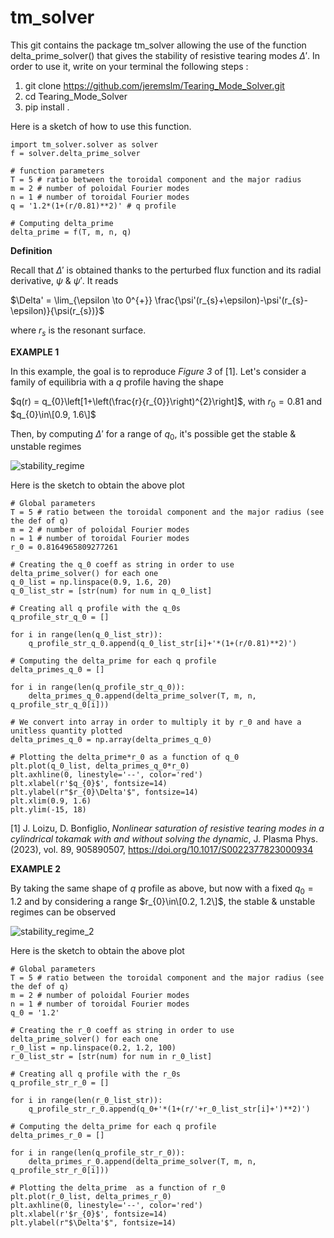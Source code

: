 # tm_solver
This git contains the package tm_solver allowing the use of the function delta_prime_solver() that gives the stability of resistive tearing modes $\Delta'$. 
In order to use it, write on your terminal the following steps :
1. git clone https://github.com/jeremslm/Tearing_Mode_Solver.git
2. cd Tearing_Mode_Solver
3. pip install . 

Here is a sketch of how to use this function. 

```
import tm_solver.solver as solver
f = solver.delta_prime_solver

# function parameters
T = 5 # ratio between the toroidal component and the major radius
m = 2 # number of poloidal Fourier modes
n = 1 # number of toroidal Fourier modes
q = '1.2*(1+(r/0.81)**2)' # q profile

# Computing delta_prime
delta_prime = f(T, m, n, q) 
```

$\textbf{Definition}$

Recall that $\Delta'$ is obtained thanks to the perturbed flux function and its radial derivative, $\psi$ & $\psi'$. It reads 

$\Delta' = \lim_{\epsilon \to 0^{+}} \frac{\psi'(r_{s}+\epsilon)-\psi'(r_{s}-\epsilon)}{\psi(r_{s})}$

where $r_{s}$ is the resonant surface.



$\textbf{EXAMPLE 1}$

In this example, the goal is to reproduce *Figure 3* of [1]. Let's consider a family of equilibria with a $q$ profile having the shape 

$q(r) = q_{0}\left[1+\left(\frac{r}{r_{0}}\right)^{2}\right]$, with $r_{0}=0.81$ and $q_{0}\in\[0.9, 1.6\]$

Then, by computing $\Delta'$ for a range of $q_{0}$, it's possible get the stable & unstable regimes 

![stability_regime](https://github.com/jeremslm/Tearing_Mode_Solver/assets/130314261/ee483fd4-31e7-452e-ad91-2d17e605e51c)

Here is the sketch to obtain the above plot

```
# Global parameters
T = 5 # ratio between the toroidal component and the major radius (see the def of q)
m = 2 # number of poloidal Fourier modes
n = 1 # number of toroidal Fourier modes
r_0 = 0.8164965809277261

# Creating the q_0 coeff as string in order to use delta_prime_solver() for each one
q_0_list = np.linspace(0.9, 1.6, 20)
q_0_list_str = [str(num) for num in q_0_list]

# Creating all q profile with the q_0s
q_profile_str_q_0 = []

for i in range(len(q_0_list_str)):
    q_profile_str_q_0.append(q_0_list_str[i]+'*(1+(r/0.81)**2)')

# Computing the delta_prime for each q profile
delta_primes_q_0 = []

for i in range(len(q_profile_str_q_0)):
    delta_primes_q_0.append(delta_prime_solver(T, m, n, q_profile_str_q_0[i]))

# We convert into array in order to multiply it by r_0 and have a unitless quantity plotted
delta_primes_q_0 = np.array(delta_primes_q_0)

# Plotting the delta_prime*r_0 as a function of q_0
plt.plot(q_0_list, delta_primes_q_0*r_0)
plt.axhline(0, linestyle='--', color='red')
plt.xlabel(r'$q_{0}$', fontsize=14)
plt.ylabel(r"$r_{0}\Delta'$", fontsize=14)
plt.xlim(0.9, 1.6)
plt.ylim(-15, 18)

```

[1] J. Loizu, D. Bonfiglio, *Nonlinear saturation of resistive tearing modes in a cylindrical tokamak with and without solving the dynamic*, J. Plasma Phys. (2023), vol. 89, 905890507, https://doi.org/10.1017/S0022377823000934

$\textbf{EXAMPLE 2}$

By taking the same shape of $q$ profile as above, but now with a fixed $q_{0} = 1.2$ and by considering a range $r_{0}\in\[0.2, 1.2\]$, the stable & unstable regimes can be observed

![stability_regime_2](https://github.com/jeremslm/Tearing_Mode_Solver/assets/130314261/4de99892-6ffe-4b43-9f83-cbb1f0716aaf)

Here is the sketch to obtain the above plot

```
# Global parameters
T = 5 # ratio between the toroidal component and the major radius (see the def of q)
m = 2 # number of poloidal Fourier modes
n = 1 # number of toroidal Fourier modes
q_0 = '1.2'

# Creating the r_0 coeff as string in order to use delta_prime_solver() for each one
r_0_list = np.linspace(0.2, 1.2, 100)
r_0_list_str = [str(num) for num in r_0_list]

# Creating all q profile with the r_0s
q_profile_str_r_0 = []

for i in range(len(r_0_list_str)):
    q_profile_str_r_0.append(q_0+'*(1+(r/'+r_0_list_str[i]+')**2)')

# Computing the delta_prime for each q profile
delta_primes_r_0 = []

for i in range(len(q_profile_str_r_0)):
    delta_primes_r_0.append(delta_prime_solver(T, m, n, q_profile_str_r_0[i]))

# Plotting the delta_prime  as a function of r_0
plt.plot(r_0_list, delta_primes_r_0)
plt.axhline(0, linestyle='--', color='red')
plt.xlabel(r'$r_{0}$', fontsize=14)
plt.ylabel(r"$\Delta'$", fontsize=14)
```

